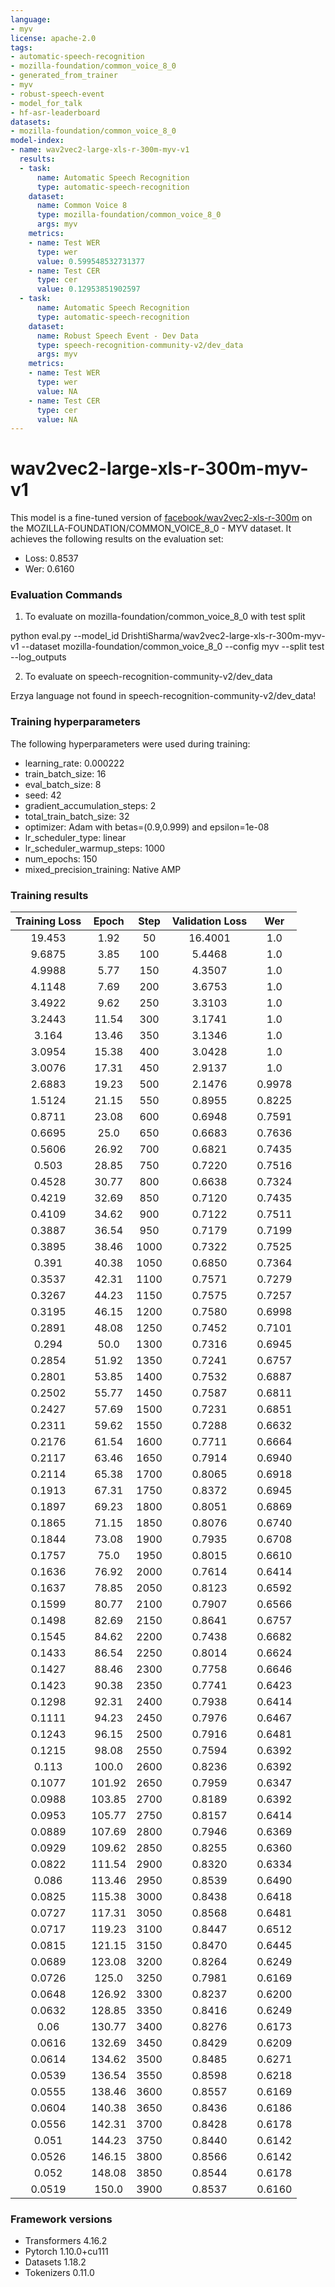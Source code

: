 ```yaml
---
language:
- myv
license: apache-2.0
tags:
- automatic-speech-recognition
- mozilla-foundation/common_voice_8_0
- generated_from_trainer
- myv
- robust-speech-event
- model_for_talk
- hf-asr-leaderboard
datasets:
- mozilla-foundation/common_voice_8_0
model-index:
- name: wav2vec2-large-xls-r-300m-myv-v1
  results:
  - task:
      name: Automatic Speech Recognition
      type: automatic-speech-recognition
    dataset:
      name: Common Voice 8
      type: mozilla-foundation/common_voice_8_0
      args: myv
    metrics:
    - name: Test WER
      type: wer
      value: 0.599548532731377
    - name: Test CER
      type: cer
      value: 0.12953851902597
  - task:
      name: Automatic Speech Recognition
      type: automatic-speech-recognition
    dataset:
      name: Robust Speech Event - Dev Data
      type: speech-recognition-community-v2/dev_data
      args: myv
    metrics:
    - name: Test WER
      type: wer
      value: NA
    - name: Test CER
      type: cer
      value: NA
---
```


<!-- This model card has been generated automatically according to the information the Trainer had access to. You
should probably proofread and complete it, then remove this comment. -->

# wav2vec2-large-xls-r-300m-myv-v1

This model is a fine-tuned version of [facebook/wav2vec2-xls-r-300m](https://huggingface.co/facebook/wav2vec2-xls-r-300m) on the MOZILLA-FOUNDATION/COMMON_VOICE_8_0 - MYV dataset.
It achieves the following results on the evaluation set:
- Loss: 0.8537
- Wer: 0.6160

### Evaluation Commands

1. To evaluate on mozilla-foundation/common_voice_8_0 with test split

python eval.py --model_id DrishtiSharma/wav2vec2-large-xls-r-300m-myv-v1 --dataset mozilla-foundation/common_voice_8_0 --config myv --split test --log_outputs

2. To evaluate on speech-recognition-community-v2/dev_data

Erzya language not found in speech-recognition-community-v2/dev_data!

### Training hyperparameters

The following hyperparameters were used during training:
- learning_rate: 0.000222
- train_batch_size: 16
- eval_batch_size: 8
- seed: 42
- gradient_accumulation_steps: 2
- total_train_batch_size: 32
- optimizer: Adam with betas=(0.9,0.999) and epsilon=1e-08
- lr_scheduler_type: linear
- lr_scheduler_warmup_steps: 1000
- num_epochs: 150
- mixed_precision_training: Native AMP

### Training results

| Training Loss | Epoch  | Step | Validation Loss | Wer    |
|:-------------:|:------:|:----:|:---------------:|:------:|
| 19.453        | 1.92   | 50   | 16.4001         | 1.0    |
| 9.6875        | 3.85   | 100  | 5.4468          | 1.0    |
| 4.9988        | 5.77   | 150  | 4.3507          | 1.0    |
| 4.1148        | 7.69   | 200  | 3.6753          | 1.0    |
| 3.4922        | 9.62   | 250  | 3.3103          | 1.0    |
| 3.2443        | 11.54  | 300  | 3.1741          | 1.0    |
| 3.164         | 13.46  | 350  | 3.1346          | 1.0    |
| 3.0954        | 15.38  | 400  | 3.0428          | 1.0    |
| 3.0076        | 17.31  | 450  | 2.9137          | 1.0    |
| 2.6883        | 19.23  | 500  | 2.1476          | 0.9978 |
| 1.5124        | 21.15  | 550  | 0.8955          | 0.8225 |
| 0.8711        | 23.08  | 600  | 0.6948          | 0.7591 |
| 0.6695        | 25.0   | 650  | 0.6683          | 0.7636 |
| 0.5606        | 26.92  | 700  | 0.6821          | 0.7435 |
| 0.503         | 28.85  | 750  | 0.7220          | 0.7516 |
| 0.4528        | 30.77  | 800  | 0.6638          | 0.7324 |
| 0.4219        | 32.69  | 850  | 0.7120          | 0.7435 |
| 0.4109        | 34.62  | 900  | 0.7122          | 0.7511 |
| 0.3887        | 36.54  | 950  | 0.7179          | 0.7199 |
| 0.3895        | 38.46  | 1000 | 0.7322          | 0.7525 |
| 0.391         | 40.38  | 1050 | 0.6850          | 0.7364 |
| 0.3537        | 42.31  | 1100 | 0.7571          | 0.7279 |
| 0.3267        | 44.23  | 1150 | 0.7575          | 0.7257 |
| 0.3195        | 46.15  | 1200 | 0.7580          | 0.6998 |
| 0.2891        | 48.08  | 1250 | 0.7452          | 0.7101 |
| 0.294         | 50.0   | 1300 | 0.7316          | 0.6945 |
| 0.2854        | 51.92  | 1350 | 0.7241          | 0.6757 |
| 0.2801        | 53.85  | 1400 | 0.7532          | 0.6887 |
| 0.2502        | 55.77  | 1450 | 0.7587          | 0.6811 |
| 0.2427        | 57.69  | 1500 | 0.7231          | 0.6851 |
| 0.2311        | 59.62  | 1550 | 0.7288          | 0.6632 |
| 0.2176        | 61.54  | 1600 | 0.7711          | 0.6664 |
| 0.2117        | 63.46  | 1650 | 0.7914          | 0.6940 |
| 0.2114        | 65.38  | 1700 | 0.8065          | 0.6918 |
| 0.1913        | 67.31  | 1750 | 0.8372          | 0.6945 |
| 0.1897        | 69.23  | 1800 | 0.8051          | 0.6869 |
| 0.1865        | 71.15  | 1850 | 0.8076          | 0.6740 |
| 0.1844        | 73.08  | 1900 | 0.7935          | 0.6708 |
| 0.1757        | 75.0   | 1950 | 0.8015          | 0.6610 |
| 0.1636        | 76.92  | 2000 | 0.7614          | 0.6414 |
| 0.1637        | 78.85  | 2050 | 0.8123          | 0.6592 |
| 0.1599        | 80.77  | 2100 | 0.7907          | 0.6566 |
| 0.1498        | 82.69  | 2150 | 0.8641          | 0.6757 |
| 0.1545        | 84.62  | 2200 | 0.7438          | 0.6682 |
| 0.1433        | 86.54  | 2250 | 0.8014          | 0.6624 |
| 0.1427        | 88.46  | 2300 | 0.7758          | 0.6646 |
| 0.1423        | 90.38  | 2350 | 0.7741          | 0.6423 |
| 0.1298        | 92.31  | 2400 | 0.7938          | 0.6414 |
| 0.1111        | 94.23  | 2450 | 0.7976          | 0.6467 |
| 0.1243        | 96.15  | 2500 | 0.7916          | 0.6481 |
| 0.1215        | 98.08  | 2550 | 0.7594          | 0.6392 |
| 0.113         | 100.0  | 2600 | 0.8236          | 0.6392 |
| 0.1077        | 101.92 | 2650 | 0.7959          | 0.6347 |
| 0.0988        | 103.85 | 2700 | 0.8189          | 0.6392 |
| 0.0953        | 105.77 | 2750 | 0.8157          | 0.6414 |
| 0.0889        | 107.69 | 2800 | 0.7946          | 0.6369 |
| 0.0929        | 109.62 | 2850 | 0.8255          | 0.6360 |
| 0.0822        | 111.54 | 2900 | 0.8320          | 0.6334 |
| 0.086         | 113.46 | 2950 | 0.8539          | 0.6490 |
| 0.0825        | 115.38 | 3000 | 0.8438          | 0.6418 |
| 0.0727        | 117.31 | 3050 | 0.8568          | 0.6481 |
| 0.0717        | 119.23 | 3100 | 0.8447          | 0.6512 |
| 0.0815        | 121.15 | 3150 | 0.8470          | 0.6445 |
| 0.0689        | 123.08 | 3200 | 0.8264          | 0.6249 |
| 0.0726        | 125.0  | 3250 | 0.7981          | 0.6169 |
| 0.0648        | 126.92 | 3300 | 0.8237          | 0.6200 |
| 0.0632        | 128.85 | 3350 | 0.8416          | 0.6249 |
| 0.06          | 130.77 | 3400 | 0.8276          | 0.6173 |
| 0.0616        | 132.69 | 3450 | 0.8429          | 0.6209 |
| 0.0614        | 134.62 | 3500 | 0.8485          | 0.6271 |
| 0.0539        | 136.54 | 3550 | 0.8598          | 0.6218 |
| 0.0555        | 138.46 | 3600 | 0.8557          | 0.6169 |
| 0.0604        | 140.38 | 3650 | 0.8436          | 0.6186 |
| 0.0556        | 142.31 | 3700 | 0.8428          | 0.6178 |
| 0.051         | 144.23 | 3750 | 0.8440          | 0.6142 |
| 0.0526        | 146.15 | 3800 | 0.8566          | 0.6142 |
| 0.052         | 148.08 | 3850 | 0.8544          | 0.6178 |
| 0.0519        | 150.0  | 3900 | 0.8537          | 0.6160 |


### Framework versions

- Transformers 4.16.2
- Pytorch 1.10.0+cu111
- Datasets 1.18.2
- Tokenizers 0.11.0

